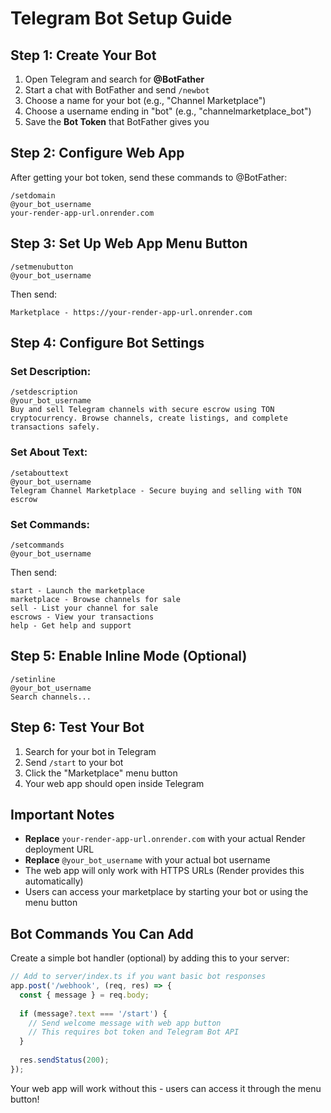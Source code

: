 # Telegram Bot Setup Guide

## Step 1: Create Your Bot

1. Open Telegram and search for **@BotFather**
2. Start a chat with BotFather and send `/newbot`
3. Choose a name for your bot (e.g., "Channel Marketplace")
4. Choose a username ending in "bot" (e.g., "channelmarketplace_bot")
5. Save the **Bot Token** that BotFather gives you

## Step 2: Configure Web App

After getting your bot token, send these commands to @BotFather:

```
/setdomain
@your_bot_username
your-render-app-url.onrender.com
```

## Step 3: Set Up Web App Menu Button

```
/setmenubutton
@your_bot_username
```

Then send:
```
Marketplace - https://your-render-app-url.onrender.com
```

## Step 4: Configure Bot Settings

### Set Description:
```
/setdescription
@your_bot_username
Buy and sell Telegram channels with secure escrow using TON cryptocurrency. Browse channels, create listings, and complete transactions safely.
```

### Set About Text:
```
/setabouttext  
@your_bot_username
Telegram Channel Marketplace - Secure buying and selling with TON escrow
```

### Set Commands:
```
/setcommands
@your_bot_username
```

Then send:
```
start - Launch the marketplace
marketplace - Browse channels for sale
sell - List your channel for sale
escrows - View your transactions
help - Get help and support
```

## Step 5: Enable Inline Mode (Optional)

```
/setinline
@your_bot_username
Search channels...
```

## Step 6: Test Your Bot

1. Search for your bot in Telegram
2. Send `/start` to your bot
3. Click the "Marketplace" menu button
4. Your web app should open inside Telegram

## Important Notes

- **Replace** `your-render-app-url.onrender.com` with your actual Render deployment URL
- **Replace** `@your_bot_username` with your actual bot username
- The web app will only work with HTTPS URLs (Render provides this automatically)
- Users can access your marketplace by starting your bot or using the menu button

## Bot Commands You Can Add

Create a simple bot handler (optional) by adding this to your server:

```javascript
// Add to server/index.ts if you want basic bot responses
app.post('/webhook', (req, res) => {
  const { message } = req.body;
  
  if (message?.text === '/start') {
    // Send welcome message with web app button
    // This requires bot token and Telegram Bot API
  }
  
  res.sendStatus(200);
});
```

Your web app will work without this - users can access it through the menu button!